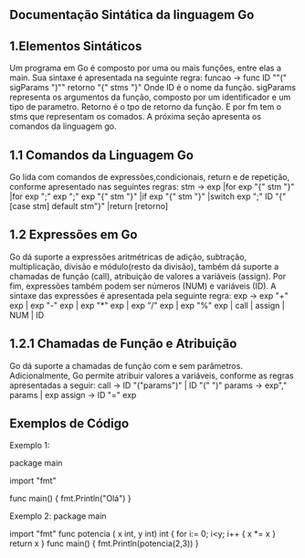 ## Documentação Sintática da linguagem Go
## 1.Elementos Sintáticos
Um programa em Go é composto por uma ou mais funções, entre elas a main. Sua sintaxe é apresentada na seguinte regra:
funcao -> func ID ""(" sigParams ")"" retorno "{" stms "}"
Onde  ID é o nome da função. sigParams representa os argumentos da função, composto por um identificador e um tipo de parametro. 
Retorno é o tpo de retorno da função. E por fm tem o stms que representam os comados.
A próxima seção apresenta os comandos da linguagem go.

## 1.1 Comandos da Linguagem Go

Go lida com comandos de expressões,condicionais, return e de repetição, conforme apresentado nas seguintes regras:
  stm -> exp
    |for  exp  "{" stm "}"
    |for exp ";" exp ";" exp "{" stm "}"
    |if  exp  "{" stm "}"
    |switch exp ";" ID "{" [case stm] default stm"}"
    |return [retorno] 

## 1.2 Expressões em Go

Go dá suporte a expressões aritmétricas de adição, subtração, multiplicação, divisão e módulo(resto da divisão), também dá suporte a chamadas de função (call), atribuição de valores a variáveis (assign). Por fim, expressões também podem ser números (NUM) e variáveis (ID). A sintaxe das expressões é apresentada pela seguinte regra:
  exp → exp "+" exp | 
      exp "-" exp | 
      exp "*" exp |
      exp "/" exp |
      exp "%" exp |
      call | 
      assign | 
      NUM | 
      ID
      
## 1.2.1 Chamadas de Função e Atribuição

Go dá suporte a chamadas de função com e sem parâmetros. Adicionalmente, Go permite atribuir valores a variáveis, conforme as regras apresentadas a seguir:
  call → ID "("params")" | 
       ID "(" ")"
  params → exp"," params | 
        exp
  assign → ID "=" exp

## Exemplos de Código

Exemplo 1:

package main

import "fmt"

func main() {
    fmt.Println("Olá")
}

Exemplo 2:
package main

import "fmt"
func potencia ( x int, y int) int {
  for i:= 0; i<y; i++ {
    x *= x
  }
  return x
}
func main() {
    fmt.Println(potencia(2,3))
}
    
